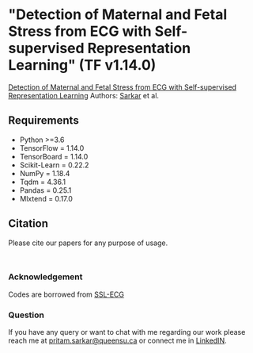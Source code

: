 # "Detection of Maternal and Fetal Stress from ECG with Self-supervised Representation Learning" (TF v1.14.0)

[Detection of Maternal and Fetal Stress from ECG with Self-supervised Representation Learning](https://ieeexplore.ieee.org/document/9161416)
Authors: [Sarkar](https://www.pritamsarkar.com/) et al.


## Requirements

- Python >=3.6
- TensorFlow = 1.14.0
- TensorBoard = 1.14.0
- Scikit-Learn = 0.22.2
- NumPy = 1.18.4
- Tqdm = 4.36.1
- Pandas = 0.25.1
- Mlxtend = 0.17.0

## Citation

Please cite our papers for any purpose of usage.
```
  
```
### Acknowledgement
Codes are borrowed from [SSL-ECG](https://code.engineering.queensu.ca/17ps21/SSL-ECG)

### Question
If you have any query or want to chat with me regarding our work please reach me at <pritam.sarkar@queensu.ca> or connect me in [LinkedIN](https://www.linkedin.com/in/sarkarpritam/).
